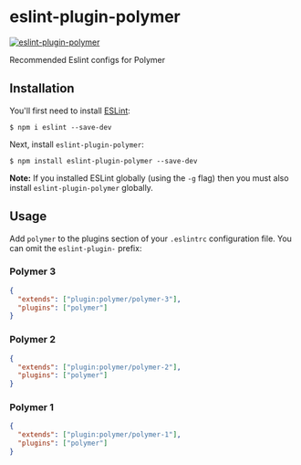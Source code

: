 # eslint-plugin-polymer

[![eslint-plugin-polymer](https://img.shields.io/npm/v/eslint-plugin-polymer.svg?style=flat-square)](https://www.npmjs.com/package/eslint-plugin-polymer)

Recommended Eslint configs for Polymer

## Installation

You'll first need to install [ESLint](http://eslint.org):

```
$ npm i eslint --save-dev
```

Next, install `eslint-plugin-polymer`:

```
$ npm install eslint-plugin-polymer --save-dev
```

**Note:** If you installed ESLint globally (using the `-g` flag) then you must also install `eslint-plugin-polymer` globally.

## Usage

Add `polymer` to the plugins section of your `.eslintrc` configuration file. You can omit the `eslint-plugin-` prefix:

### Polymer 3

```json
{
  "extends": ["plugin:polymer/polymer-3"],
  "plugins": ["polymer"]
}
```

### Polymer 2

```json
{
  "extends": ["plugin:polymer/polymer-2"],
  "plugins": ["polymer"]
}
```

### Polymer 1

```json
{
  "extends": ["plugin:polymer/polymer-1"],
  "plugins": ["polymer"]
}
```
